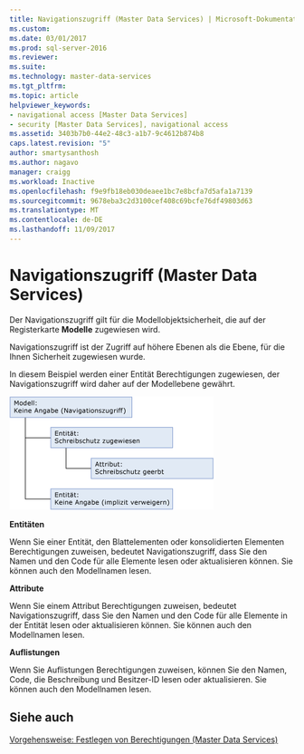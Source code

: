 ```yaml
---
title: Navigationszugriff (Master Data Services) | Microsoft-Dokumentation
ms.custom: 
ms.date: 03/01/2017
ms.prod: sql-server-2016
ms.reviewer: 
ms.suite: 
ms.technology: master-data-services
ms.tgt_pltfrm: 
ms.topic: article
helpviewer_keywords:
- navigational access [Master Data Services]
- security [Master Data Services], navigational access
ms.assetid: 3403b7b0-44e2-48c3-a1b7-9c4612b874b8
caps.latest.revision: "5"
author: smartysanthosh
ms.author: nagavo
manager: craigg
ms.workload: Inactive
ms.openlocfilehash: f9e9fb18eb030deaee1bc7e8bcfa7d5afa1a7139
ms.sourcegitcommit: 9678eba3c2d3100cef408c69bcfe76df49803d63
ms.translationtype: MT
ms.contentlocale: de-DE
ms.lasthandoff: 11/09/2017
---
```

# <a name="navigational-access-master-data-services"></a>Navigationszugriff (Master Data Services)
  Der Navigationszugriff gilt für die Modellobjektsicherheit, die auf der Registerkarte **Modelle** zugewiesen wird.  
  
 Navigationszugriff ist der Zugriff auf höhere Ebenen als die Ebene, für die Ihnen Sicherheit zugewiesen wurde.  
  
 In diesem Beispiel werden einer Entität Berechtigungen zugewiesen, der Navigationszugriff wird daher auf der Modellebene gewährt.  
  
 ![mds_conc_inheritance_model](../master-data-services/media/mds-conc-inheritance-model.gif "mds_conc_inheritance_model")  
  
 **Entitäten**  
  
 Wenn Sie einer Entität, den Blattelementen oder konsolidierten Elementen Berechtigungen zuweisen, bedeutet Navigationszugriff, dass Sie den Namen und den Code für alle Elemente lesen oder aktualisieren können. Sie können auch den Modellnamen lesen.  
  
 **Attribute**  
  
 Wenn Sie einem Attribut Berechtigungen zuweisen, bedeutet Navigationszugriff, dass Sie den Namen und den Code für alle Elemente in der Entität lesen oder aktualisieren können. Sie können auch den Modellnamen lesen.  
  
 **Auflistungen**  
  
 Wenn Sie Auflistungen Berechtigungen zuweisen, können Sie den Namen, Code, die Beschreibung und Besitzer-ID lesen oder aktualisieren. Sie können auch den Modellnamen lesen.  
  
## <a name="see-also"></a>Siehe auch  
 [Vorgehensweise: Festlegen von Berechtigungen &#40;Master Data Services&#41;](../master-data-services/how-permissions-are-determined-master-data-services.md)  
  
  
